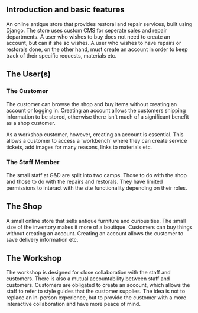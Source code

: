 ## Introduction and basic features

An online antique store that provides restoral and repair services,
built using Django. The store uses custom CMS for seperate sales and repair
departments. A user who wishes to buy does not need to create an account, but
can if she so wishes. A user who wishes to have repairs or restorals done, on
the other hand, must create an account in order to keep track of their specific
requests, materials etc.

## The User(s)

### The Customer

The customer can browse the shop and buy items without creating an account
or logging in. Creating an account allows the customers shipping information
to be stored, otherwise there isn't much of a significant benefit as a shop
customer.

As a workshop customer, however, creating an account is essential. This allows
a customer to access a 'workbench' where they can create service tickets, add
images for many reasons, links to materials etc.

### The Staff Member

The small staff at G&D are split into two camps. Those to do
with the shop and those to do with the repairs and restorals. They have limited
permissions to interact with the site functionality depending on their roles.

## The Shop

A small online store that sells antique furniture and curiousities. The small
size of the inventory makes it more of a boutique. Customers can buy things
without creating an account. Creating an account allows the customer to save
delivery information etc.

## The Workshop

The workshop is designed for close collaboration with the staff and customers.
There is also a mutual accountability between staff and customers. Customers
are obligated to create an account, which allows the staff to refer to
style guides that the customer supplies. The idea is not to replace
an in-person experience, but to provide the customer with a more interactive
collaboration and have more peace of mind.
